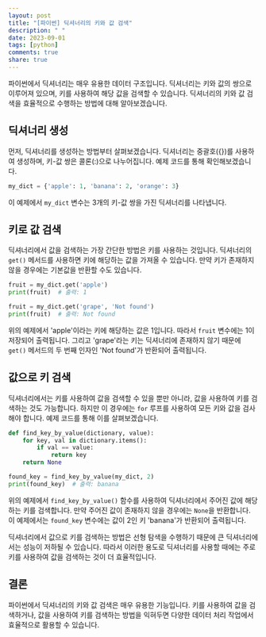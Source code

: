 ```yaml
---
layout: post
title: "[파이썬] 딕셔너리의 키와 값 검색"
description: " "
date: 2023-09-01
tags: [python]
comments: true
share: true
---
```


파이썬에서 딕셔너리는 매우 유용한 데이터 구조입니다. 딕셔너리는 키와 값의 쌍으로 이루어져 있으며, 키를 사용하여 해당 값을 검색할 수 있습니다. 딕셔너리의 키와 값 검색을 효율적으로 수행하는 방법에 대해 알아보겠습니다.

## 딕셔너리 생성

먼저, 딕셔너리를 생성하는 방법부터 살펴보겠습니다. 딕셔너리는 중괄호({})를 사용하여 생성하며, 키-값 쌍은 콜론(:)으로 나누어집니다. 예제 코드를 통해 확인해보겠습니다.

```python
my_dict = {'apple': 1, 'banana': 2, 'orange': 3}
```

이 예제에서 `my_dict` 변수는 3개의 키-값 쌍을 가진 딕셔너리를 나타냅니다.

## 키로 값 검색

딕셔너리에서 값을 검색하는 가장 간단한 방법은 키를 사용하는 것입니다. 딕셔너리의 `get()` 메서드를 사용하면 키에 해당하는 값을 가져올 수 있습니다. 만약 키가 존재하지 않을 경우에는 기본값을 반환할 수도 있습니다.

```python
fruit = my_dict.get('apple')
print(fruit)  # 출력: 1

fruit = my_dict.get('grape', 'Not found')
print(fruit)  # 출력: Not found
```

위의 예제에서 'apple'이라는 키에 해당하는 값은 1입니다. 따라서 `fruit` 변수에는 1이 저장되어 출력됩니다. 그리고 'grape'라는 키는 딕셔너리에 존재하지 않기 때문에 `get()` 메서드의 두 번째 인자인 'Not found'가 반환되어 출력됩니다.

## 값으로 키 검색

딕셔너리에서는 키를 사용하여 값을 검색할 수 있을 뿐만 아니라, 값을 사용하여 키를 검색하는 것도 가능합니다. 하지만 이 경우에는 `for` 루프를 사용하여 모든 키와 값을 검사해야 합니다. 예제 코드를 통해 이를 살펴보겠습니다.

```python
def find_key_by_value(dictionary, value):
    for key, val in dictionary.items():
        if val == value:
            return key
    return None

found_key = find_key_by_value(my_dict, 2)
print(found_key)  # 출력: banana
```

위의 예제에서 `find_key_by_value()` 함수를 사용하여 딕셔너리에서 주어진 값에 해당하는 키를 검색합니다. 만약 주어진 값이 존재하지 않을 경우에는 `None`을 반환합니다. 이 예제에서는 `found_key` 변수에는 값이 2인 키 'banana'가 반환되어 출력됩니다.

딕셔너리에서 값으로 키를 검색하는 방법은 선형 탐색을 수행하기 때문에 큰 딕셔너리에서는 성능이 저하될 수 있습니다. 따라서 이러한 용도로 딕셔너리를 사용할 때에는 주로 키를 사용하여 값을 검색하는 것이 더 효율적입니다.

## 결론

파이썬에서 딕셔너리의 키와 값 검색은 매우 유용한 기능입니다. 키를 사용하여 값을 검색하거나, 값을 사용하여 키를 검색하는 방법을 익혀두면 다양한 데이터 처리 작업에서 효율적으로 활용할 수 있습니다.
